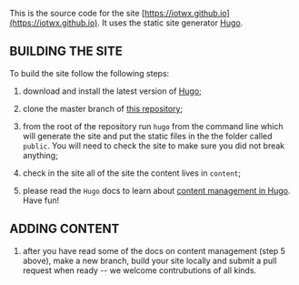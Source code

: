 This is the source code for the site [https://iotwx.github.io](https://iotwx.github.io).  It uses the static site generator [Hugo](https://gohugo.io).

## BUILDING THE SITE

To build the site follow the following steps:

1. download and install the latest version of [Hugo](https://gohugo.io/getting-started/installing);

2. clone the master branch of [this repository](https://github.com/iotwx/iotwx.github.io-hugo.git);

3. from the root of the repository run `hugo` from the command line which will generate the site and put the static files in the the folder called `public`.  You will need to check the site to make sure you did not break anything;  

4. check in the site all of the site the content lives in `content`;

5. please read the `Hugo` docs to learn about [content management in Hugo](https://gohugo.io/content-management/).  Have fun!

## ADDING CONTENT

1. after you have read some of the docs on content management (step 5 above), make a new branch, build your site locally and submit a pull request when ready -- we welcome contrubutions of all kinds.

